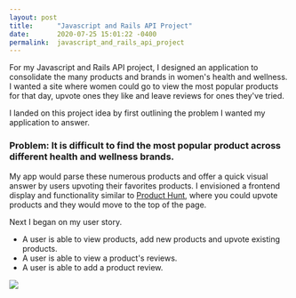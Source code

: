 ```yaml
---
layout: post
title:      "Javascript and Rails API Project"
date:       2020-07-25 15:01:22 -0400
permalink:  javascript_and_rails_api_project
---
```



For my Javascript and Rails API project, I designed an application to consolidate the many products and brands in women's health and wellness. I wanted a site where women could go to view the most popular products for that day, upvote ones they like and leave reviews for ones they've tried.

I landed on this project idea by first outlining the problem I wanted my application to answer.

### Problem: It is difficult to find the most popular product across different health and wellness brands. 

My app would parse these numerous products and offer a quick visual answer by users upvoting their favorites products. I envisioned a frontend display and functionality similar to [Product Hunt](https://www.producthunt.com/), where you could upvote products and they would move to the top of the page.

Next I began on my user story.

* A user is able to view products, add new products and upvote existing products. 
* A user is able to view a product's reviews. 
* A user is able to add a product review.

![](https://i.ibb.co/dcQPfWw/Screen-Shot-2020-07-25-at-2-39-54-PM.jpg)
 
 
